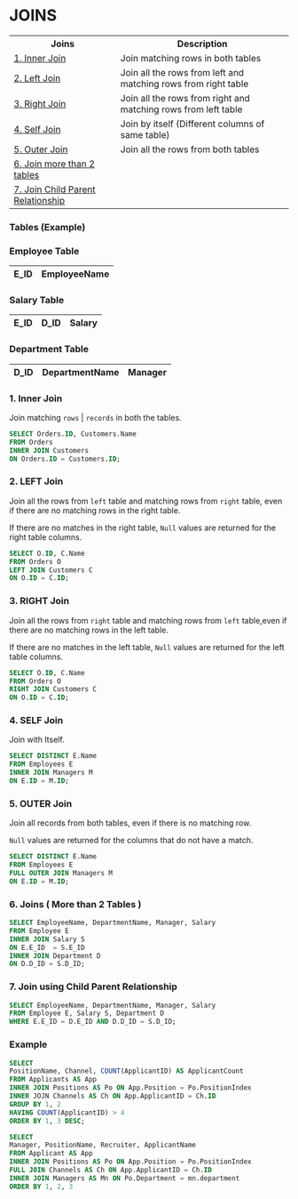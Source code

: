 # JOINS

<table>
        <tr><th>Joins</th><th>Description</th></tr>
        <tr><td><a href = '#inner'>1. Inner Join</a></td><td>Join matching rows in both tables</td></tr>
        <tr><td><a href = '#left'>2. Left Join</a></td><td>Join all the rows from left and matching rows from right table</td></tr>
        <tr><td><a href = '#right'>3. Right Join</a></td><td>Join all the rows from right and matching rows from left table</td></tr>
        <tr><td><a href = '#self'>4. Self Join</a></td><td>Join by itself (Different columns of same table)</td></tr>
        <tr><td><a href = '#outer'>5. Outer Join</a></td><td>Join all the rows from both tables</td></tr>
        <tr><td><a href = '#more'>6. Join more than 2 tables</a></td><td></td></tr>
        <tr><td><a href = '#child'>7. Join Child Parent Relationship</a></td><td></td></tr>    
</table>

### Tables (Example)

### Employee Table

E_ID | EmployeeName
--- | ---

### Salary Table

E_ID | D_ID |  Salary
--- | --- | ---

### Department Table

D_ID | DepartmentName | Manager
--- | --- | ---

<h3 name='inner'>1. Inner Join</h3>

Join matching `rows` | `records` in both the tables.

```SQL
SELECT Orders.ID, Customers.Name
FROM Orders
INNER JOIN Customers 
ON Orders.ID = Customers.ID;
```

<h3 name='left'>2. LEFT Join</h3>

Join all the rows from `left` table and matching rows from `right` table, even if there are no matching rows in the right table.

If there are no matches in the right table, `Null` values are returned for the right table columns.

```SQL
SELECT O.ID, C.Name
FROM Orders O
LEFT JOIN Customers C
ON O.ID = C.ID;
```

<h3 name='right'>3. RIGHT Join</h3>

Join all the rows from `right` table and matching rows from `left` table,even if there are no matching rows in the left table.

If there are no matches in the left table, `Null` values are returned for the left table columns.

```SQL
SELECT O.ID, C.Name
FROM Orders O
RIGHT JOIN Customers C
ON O.ID = C.ID;
```

<h3 name='self'>4. SELF Join</h3>

Join with Itself.

```SQL
SELECT DISTINCT E.Name
FROM Employees E
INNER JOIN Managers M
ON E.ID = M.ID;
```

<h3 name='outer'>5. OUTER Join</h3>

Join all records from both tables, even if there is no matching row.

`Null` values are returned for the columns that do not have a match.

```SQL
SELECT DISTINCT E.Name
FROM Employees E
FULL OUTER JOIN Managers M
ON E.ID = M.ID;
```

<h3 name='more'>6. Joins ( More than 2 Tables )</h3>

```SQL
SELECT EmployeeName, DepartmentName, Manager, Salary
FROM Employee E
INNER JOIN Salary S
ON E.E_ID  = S.E_ID
INNER JOIN Department D 
ON D.D_ID = S.D_ID;
```

<h3 name='child'>7. Join using Child Parent Relationship</h3>

```SQL
SELECT EmployeeName, DepartmentName, Manager, Salary
FROM Employee E, Salary S, Department D
WHERE E.E_ID = D.E_ID AND D.D_ID = S.D_ID;
```

### Example

```sql
SELECT 
PositionName, Channel, COUNT(ApplicantID) AS ApplicantCount
FROM Applicants AS App
INNER JOIN Positions AS Po ON App.Position = Po.PositionIndex
INNER JOJN Channels AS Ch ON App.ApplicantID = Ch.ID
GROUP BY 1, 2
HAVING COUNT(ApplicantID) > 4
ORDER BY 1, 3 DESC;
```

```sql
SELECT 
Manager, PositionName, Recruiter, ApplicantName
FROM Applicant AS App
INNER JOIN Positions AS Po ON App.Position = Po.PositionIndex
FULL JOIN Channels AS Ch ON App.ApplicantID = Ch.ID
INNER JOIN Managers AS Mn ON Po.Department = mn.department
ORDER BY 1, 2, 3
```
